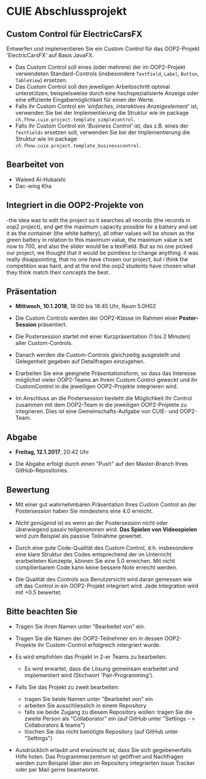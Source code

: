 # CUIE Abschlussprojekt

## Custom Control für ElectricCarsFX

Entwerfen und implementieren Sie ein Custom Control für das OOP2-Projekt 'ElectricCarsFX' auf Basis JavaFX.
 - Das Custom Control soll eines (oder mehrere) der im OOP2-Projekt verwendeten Standard-Controls 
 (insbesondere `TextField`, `Label`, `Button`, `TableView`) ersetzen.
 - Das Custom Control soll den jeweiligen Arbeitsschritt optimal unterstützen, beispielsweise durch eine hochspezialisierte Anzeige oder eine 
effiziente Eingabemöglichkeit für einen der Werte.
 - Falls ihr Custom Control ein _'einfaches, interaktives Anzeigeelement'_ ist, verwenden Sie bei der Implementierung die Struktur 
 wie im package `ch.fhnw.cuie.project.template_simplecontrol`.
 - Falls ihr Custom Control ein _'Business Control'_ ist, das z.B. eines der `TextFields` ersetzen soll, 
 verwenden Sie bei der Implementierung die Struktur wie im package `ch.fhnw.cuie.project.template_businesscontrol`.

## Bearbeitet von
 - Waleed Al-Hubaishi
 - Dac-wing Kha
 
## Integriert in die OOP2-Projekte von
-the idea was to edit the project so it searches all records (the records in oop2 project),
 and get the maximum capacity possible for a battery and set it as the container (the white battery), all other values 
 will be shown as the green battery in relation to this maximum value, the maximum value is set now to 700, and also 
 the slider would be a textField. But as no one picked our project, we thought that it would be pointless to change anything.
 it was really disappointing, that no one have chosen our project, but i think the competition was hard, and at the end the 
 oop2 students have chosen what they think match their concepts the best.
 
## Präsentation
- **Mittwoch, 10.1.2018**, 18:00 bis 18:45 Uhr, Raum 5.0H02

- Die Custom Controls werden der OOP2-Klasse im Rahmen einer **Poster-Session** präsentiert.
 - Die Postersession startet mit einer Kurzpräsentation (1 bis 2 Minuten) aller Custom-Controls.
 - Danach werden die Custom-Controls gleichzeitig ausgestellt und Gelegenheit gegeben auf Detailfragen einzugehen.

- Erarbeiten Sie eine geeignete Präsentationsform, so dass das Interesse möglichst vieler OOP2-Teams 
an Ihrem Custom Control geweckt und ihr CustomControl in die jeweiligen OOP2-Projekte integrieren wird.

- Im Anschluss an die Postersession besteht die Möglichkeit Ihr Control zusammen mit dem OOP2-Team
in die jeweiligen OOP2-Projekte zu integrieren. Dies ist eine Gemeinschafts-Aufgabe von CUIE- und OOP2-Team.


## Abgabe
- **Freitag, 12.1.2017**, 20:42 Uhr

- Die Abgabe erfolgt durch einen "Push" auf den Master-Branch Ihres GitHub-Repositories.


## Bewertung
- Mit einer gut wahrnehmbaren Präsentation Ihres Custom Control an der Postersession haben Sie mindestens 
  eine 4.0 erreicht.
  
- _Nicht genügend_ ist es wenn an der Postersession nicht oder überwiegend passiv teilgenommen wird. **Das Spielen von Videospielen** 
wird zum Beispiel als passive Teilnahme gewertet.

- Durch eine gute Code-Qualität des Custom Control, d.h. insbesondere eine klare Struktur des Codes entsprechend der
 im Unterricht erarbeiteten Konzepte, können Sie eine 5.0 erreichen. Mit nicht compilierbarem Code kann keine bessere Note erreicht werden.
 
- Die Qualität des Controls aus Benutzersicht wird daran gemessen wie oft das Control in ein OOP2-Projekt integriert 
 wird. Jede Integration wird mit +0.5 bewertet.
 


## Bitte beachten Sie
 - Tragen Sie ihren Namen unter "Bearbeitet von" ein.
 
 - Tragen Sie die Namen der OOP2-Teilnehmer ein in dessen OOP2-Projekte ihr Custom-Control erfolgreich intergriert wurde.
 
 - Es wird empfohlen das Projekt in 2-er Teams zu bearbeiten. 
   - Es wird erwartet, dass die Lösung gemeinsam erarbeitet und implementiert wird (Stichwort 'Pair-Programming').
 
 - Falls Sie das Projekt zu zweit bearbeiten:
   - tragen Sie beide Namen unter "Bearbeitet von" ein
   - arbeiten Sie ausschliesslich in einem Repository
   - falls sie beide Zugang zu diesem Repository wollen: tragen Sie die zweite Person als "Collaborator" ein (auf GitHub unter "Settings - > Collaborators & teams")
   - löschen Sie das nicht benötigte Repository (auf GitHub unter "Settings")
  
  - Ausdrücklich erlaubt und erwünscht ist, dass Sie sich gegebenenfalls Hilfe holen.
  Das Programmierzentrum ist geöffnet und Nachfragen werden zum Beispiel über den im Repository integrierten 
  Issue Tracker oder per Mail gerne beantwortet. 
